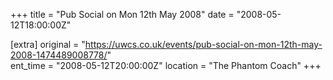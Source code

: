 +++
title = "Pub Social on Mon 12th May 2008"
date = "2008-05-12T18:00:00Z"

[extra]
original = "https://uwcs.co.uk/events/pub-social-on-mon-12th-may-2008-1474489008778/"    
ent_time = "2008-05-12T20:00:00Z"
location = "The Phantom Coach"
+++




